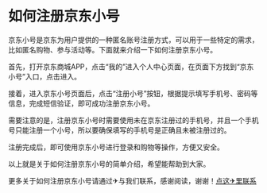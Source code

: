 # 如何注册京东小号

京东小号是京东为用户提供的一种匿名账号注册方式，可以用于一些特定的需求，比如匿名购物、参与活动等。下面就来介绍一下如何注册京东小号。

首先，打开京东商城APP，点击“我的”进入个人中心页面，在页面下方找到“京东小号”入口，点击进入。

接着，进入京东小号页面后，点击“注册小号”按钮，根据提示填写手机号、密码等信息，完成短信验证，即可成功注册京东小号。

需要注意的是，注册京东小号时需要使用未在京东注册过的手机号，并且一个手机号只能注册一个小号，所以要确保填写的手机号是正确且未被注册过的。

注册完成后，即可使用京东小号进行登录和购物等操作，方便又安全。

以上就是关于如何注册京东小号的简单介绍，希望能帮助到大家。

更多关于如何注册京东小号请通过✈与我们联系，感谢阅读，谢谢！[点这✈里联系](https://sms.k02.cc)